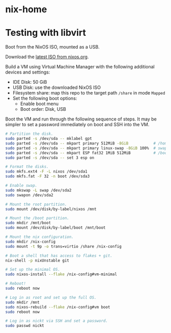 nix-home
========

# Testing with libvirt

Boot from the NixOS ISO, mounted as a USB.

Download the [latest ISO from
nixos.org](https://channels.nixos.org/nixos-21.05/latest-nixos-minimal-x86_64-linux.iso).

Build a VM using Virtual Machine Manager with the following additional devices
and settings:

- IDE Disk: 50 GiB
- USB Disk: use the downloaded NixOS ISO
- Filesystem share: map this repo to the target path `/share` in mode `Mapped`
- Set the following boot options:
    - Enable boot menu
    - Boot order: Disk, USB

Boot the VM and run through the following sequence of steps. It may be simpler
to set a password immediately on boot and SSH into the VM.

```bash
# Partition the disk.
sudo parted -s /dev/sda -- mklabel gpt
sudo parted -s /dev/sda -- mkpart primary 512MiB -8GiB           # /home
sudo parted -s /dev/sda -- mkpart primary linux-swap -8GiB 100%  # swap
sudo parted -s /dev/sda -- mkpart ESP fat32 1MiB 512MiB          # /boot
sudo parted -s /dev/sda -- set 3 esp on

# Format the disks.
sudo mkfs.ext4 -F -L nixos /dev/sda1
sudo mkfs.fat -F 32 -n boot /dev/sda3

# Enable swap.
sudo mkswap -L swap /dev/sda2
sudo swapon /dev/sda2

# Mount the root partition.
sudo mount /dev/disk/by-label/nixos /mnt

# Mount the /boot partition.
sudo mkdir /mnt/boot
sudo mount /dev/disk/by-label/boot /mnt/boot

# Mount the nix configuration.
sudo mkdir /nix-config
sudo mount -t 9p -o trans=virtio /share /nix-config

# Boot a shell that has access to flakes + git.
nix-shell -p nixUnstable git

# Set up the minimal OS.
sudo nixos-install --flake /nix-config#vm-minimal

# Reboot!
sudo reboot now

# Log in as root and set up the full OS.
sudo mkdir /mnt
sudo nixos-rebuild --flake /nix-config#vm boot
sudo reboot now

# Log in as nickt via SSH and set a password.
sudo passwd nickt
```
